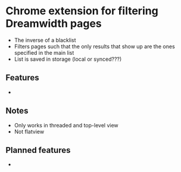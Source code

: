 # Chrome extension for filtering Dreamwidth pages
- The inverse of a blacklist
- Filters pages such that the only results that show up are the ones specified in the main list
- List is saved in storage (local or synced???)

## Features
- 

## Notes
- Only works in threaded and top-level view
- Not flatview

## Planned features
- 